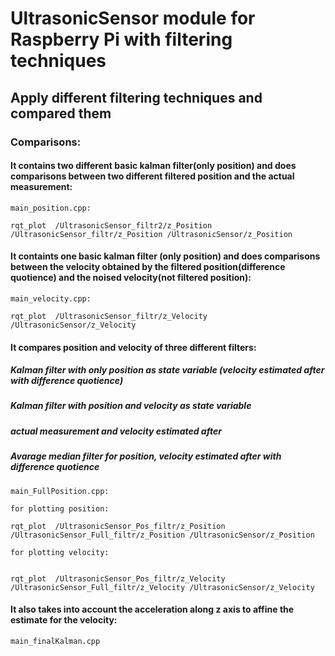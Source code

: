 # UltrasonicSensor module for Raspberry Pi with filtering techniques

## Apply different filtering techniques and compared them

### Comparisons:

#### It contains two different basic kalman filter(only position) and does comparisons between two different filtered position and the actual measurement:

```
main_position.cpp:

rqt_plot  /UltrasonicSensor_filtr2/z_Position /UltrasonicSensor_filtr/z_Position /UltrasonicSensor/z_Position 
```

#### It containts one basic kalman filter (only position) and does comparisons between the velocity obtained by the filtered position(difference quotience) and the noised velocity(not filtered position):

```
main_velocity.cpp:

rqt_plot  /UltrasonicSensor_filtr/z_Velocity /UltrasonicSensor/z_Velocity 
```

#### It compares position and velocity of three different filters:

##### Kalman filter with only position as state variable (velocity estimated after with difference quotience)

##### Kalman filter with position and velocity as state variable

##### actual measurement and velocity estimated after

##### Avarage median filter for position, velocity estimated after with difference quotience

```
main_FullPosition.cpp:

for plotting position:

rqt_plot  /UltrasonicSensor_Pos_filtr/z_Position /UltrasonicSensor_Full_filtr/z_Position /UltrasonicSensor/z_Position

for plotting velocity:


rqt_plot  /UltrasonicSensor_Pos_filtr/z_Velocity /UltrasonicSensor_Full_filtr/z_Velocity /UltrasonicSensor/z_Velocity
```

#### It also takes into account the acceleration along z axis to affine the estimate for the velocity:

```
main_finalKalman.cpp
```










